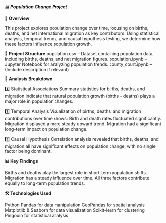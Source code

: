 ***📊 Population Change Project***

**📝 Overview**

This project explores population change over time, focusing on births, deaths, and net international migration as key contributors. Using statistical analysis, temporal trends, and causal hypothesis testing, we determine how these factors influence population growth.

**📂 Project Structure**
population.csv – Dataset containing population data, including births, deaths, and net migration figures.
population.ipynb – Jupyter Notebook for analyzing population trends.
county_court.ipynb – (Include description if relevant)

**🔬 Analysis Breakdown**

1️⃣ Statistical Associations
Summary statistics for births, deaths, and migration indicate that natural population growth (births - deaths) plays a major role in population changes.

2️⃣ Temporal Analysis
Visualization of births, deaths, and migration contributions over time shows:
Birth and death rates fluctuated significantly.
Migration displayed a more steady upward trend.
Migration had a significant long-term impact on population change.

3️⃣ Causal Hypothesis
Correlation analysis revealed that births, deaths, and migration all have significant effects on population change, with no single factor being dominant.

**📊 Key Findings**

Births and deaths play the largest role in short-term population shifts.
Migration has a steady influence over time.
All three factors contribute equally to long-term population trends.

**🛠️ Technologies Used**

Python
Pandas for data manipulation
GeoPandas for spatial analysis
Matplotlib & Seaborn for data visualization
Scikit-learn for clustering
Pingouin for statistical analysis
